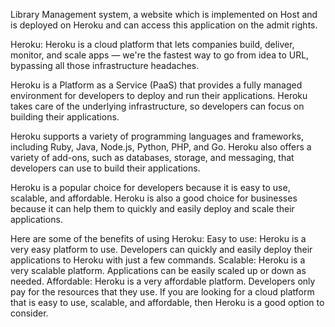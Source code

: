 Library Management system, a website which is implemented on Host and is deployed on Heroku and can access this application on the admit rights.

Heroku:
Heroku is a cloud platform that lets companies build, deliver, monitor, and scale apps — we're the fastest way to go from idea to URL, bypassing all those infrastructure headaches.

Heroku is a Platform as a Service (PaaS) that provides a fully managed environment for developers to deploy and run their applications. Heroku takes care of the underlying infrastructure, so developers can focus on building their applications.

Heroku supports a variety of programming languages and frameworks, including Ruby, Java, Node.js, Python, PHP, and Go. Heroku also offers a variety of add-ons, such as databases, storage, and messaging, that developers can use to build their applications.

Heroku is a popular choice for developers because it is easy to use, scalable, and affordable. Heroku is also a good choice for businesses because it can help them to quickly and easily deploy and scale their applications.

Here are some of the benefits of using Heroku:
Easy to use: Heroku is a very easy platform to use. Developers can quickly and easily deploy their applications to Heroku with just a few commands.
Scalable: Heroku is a very scalable platform. Applications can be easily scaled up or down as needed.
Affordable: Heroku is a very affordable platform. Developers only pay for the resources that they use.
If you are looking for a cloud platform that is easy to use, scalable, and affordable, then Heroku is a good option to consider.
